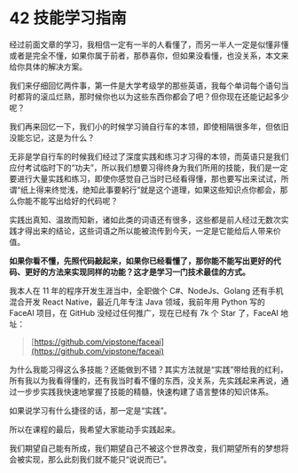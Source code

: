 42 技能学习指南
=========

经过前面文章的学习，我相信一定有一半的人看懂了，而另一半人一定是似懂非懂或者是完全不懂，如果你属于前者，那恭喜你，但如果没看懂，也没关系，本文来给你具体的解决方案。

我们来仔细回忆两件事，第一件是大学考级学的那些英语，我每个单词每个语句当时都背的滚瓜烂熟，那时候你也以为这些东西你都会了吧？但你现在还能记起多少呢？

我们再来回忆一下，我们小的时候学习骑自行车的本领，即使相隔很多年，但依旧没能忘记，这是为什么？

无非是学自行车的时候我们经过了深度实践和练习才习得的本领，而英语只是我们应付考试临时下的“功夫”，所以我们想要习得终身为我们所用的技能，我们是一定要进行大量实践和练习，即使你感觉自己当时已经看得懂，那也要写出来试试，所谓“纸上得来终觉浅，绝知此事要躬行”就是这个道理，如果这些知识点你都会，那么你能不能写出给好的代码呢？

实践出真知、温故而知新，诸如此类的词语还有很多，这些都是前人经过无数次实践才得出来的结论，这些词语之所以能被流传到今天，一定是它能给后人带来价值。

**如果你看不懂，先照代码敲起来，如果你已经看懂了，那你能不能写出更好的代码、更好的方法来实现同样的功能？这才是学习一门技术最佳的方式。**

我本人在 11 年的程序开发生涯当中，全职做个 C#、NodeJs、Golang 还有手机混合开发 React Native，最近几年专注 Java 领域，我前年用 Python 写的 FaceAI 项目，在 GitHub 没经过任何推广，现在已经有 7k 个 Star 了，FaceAI 地址：

> [https://github.com/vipstone/faceai](https://github.com/vipstone/faceai)

为什么我能习得这么多技能？还能做到不错？其实方法就是“实践”带给我的红利，所有我以为我看得懂的，还有我当时看不懂的东西，没关系，先实践起来再说，通过一步步实践我快速地掌握了技能的精髓，快速构建了语言整体的知识体系。

如果说学习有什么捷径的话，那一定是“实践”。

所以在课程的最后，我希望大家能动手实践起来。

我们期望自己能有所成，我们期望自己不被这个世界改变，我们期望所有的梦想将会被实现，那么此刻我们就不能只“说说而已”。
